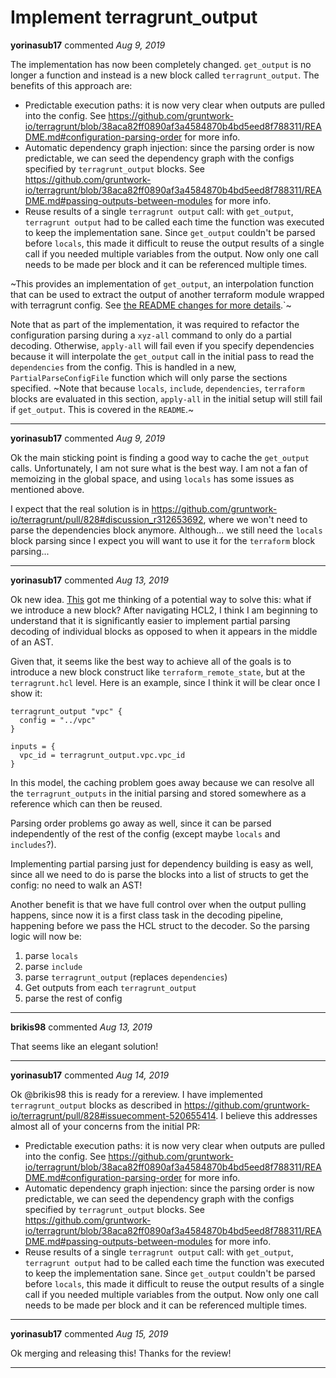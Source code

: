 # Implement terragrunt_output

**yorinasub17** commented *Aug 9, 2019*

The implementation has now been completely changed. `get_output` is no longer a function and instead is a new block called `terragrunt_output`. The benefits of this approach are:

- Predictable execution paths: it is now very clear when outputs are pulled into the config. See https://github.com/gruntwork-io/terragrunt/blob/38aca82ff0890af3a4584870b4bd5eed8f788311/README.md#configuration-parsing-order for more info.
- Automatic dependency graph injection: since the parsing order is now predictable, we can seed the dependency graph with the configs specified by `terragrunt_output` blocks. See https://github.com/gruntwork-io/terragrunt/blob/38aca82ff0890af3a4584870b4bd5eed8f788311/README.md#passing-outputs-between-modules for more info.
- Reuse results of a single `terragrunt output` call: with `get_output`, `terragrunt output` had to be called each time the function was executed to keep the implementation sane. Since `get_output` couldn't be parsed before `locals`, this made it difficult to reuse the output results of a single call if you needed multiple variables from the output. Now only one call needs to be made per block and it can be referenced multiple times.

~This provides an implementation of `get_output`, an interpolation function that can be used to extract the output of another terraform module wrapped with terragrunt config. See [the README changes for more details](https://github.com/gruntwork-io/terragrunt/blob/74273a9628ec766af016056c39e56a54eea6d94b/README.md#get_output).`~

Note that as part of the implementation, it was required to refactor the configuration parsing during a `xyz-all` command to only do a partial decoding. Otherwise, `apply-all` will fail even if you specify dependencies because it will interpolate the `get_output` call in the initial pass to read the `dependencies` from the config. This is handled in a new, `PartialParseConfigFile` function which will only parse the sections specified. ~Note that because `locals`, `include`, `dependencies`, `terraform` blocks are evaluated in this section, `apply-all` in the initial setup will still fail if `get_output`. This is covered in the `README`.~
<br />
***


**yorinasub17** commented *Aug 9, 2019*

Ok the main sticking point is finding a good way to cache the `get_output` calls. Unfortunately, I am not sure what is the best way. I am not a fan of memoizing in the global space, and using `locals` has some issues as mentioned above.

I expect that the real solution is in https://github.com/gruntwork-io/terragrunt/pull/828#discussion_r312653692, where we won't need to parse the dependencies block anymore. Although... we still need the `locals` block parsing since I expect you will want to use it for the `terraform` block parsing...
***

**yorinasub17** commented *Aug 13, 2019*

Ok new idea. [This](https://github.com/gruntwork-io/terragrunt/pull/828#discussion_r313190697) got me thinking of a potential way to solve this: what if we introduce a new block? After navigating HCL2, I think I am beginning to understand that it is significantly easier to implement partial parsing decoding of individual blocks as opposed to when it appears in the middle of an AST.

Given that, it seems like the best way to achieve all of the goals is to introduce a new block construct like `terraform_remote_state`, but at the `terragrunt.hcl` level. Here is an example, since I think it will be clear once I show it:

```
terragrunt_output "vpc" {
  config = "../vpc"
}

inputs = {
  vpc_id = terragrunt_output.vpc.vpc_id
}
```

In this model, the caching problem goes away because we can resolve all the `terragrunt_outputs` in the initial parsing and stored somewhere as a reference which can then be reused.

Parsing order problems go away as well, since it can be parsed independently of the rest of the config (except maybe `locals` and `includes`?).

Implementing partial parsing just for dependency building is easy as well, since all we need to do is parse the blocks into a list of structs to get the config: no need to walk an AST!

Another benefit is that we have full control over when the output pulling happens, since now it is a first class task in the decoding pipeline, happening before we pass the HCL struct to the decoder. So the parsing logic will now be:

1. parse `locals`
1. parse `include`
1. parse `terragrunt_output` (replaces `dependencies`)
1. Get outputs from each `terragrunt_output`
1. parse the rest of config
***

**brikis98** commented *Aug 13, 2019*

That seems like an elegant solution!
***

**yorinasub17** commented *Aug 14, 2019*

Ok @brikis98 this is ready for a rereview. I have implemented `terragrunt_output` blocks as described in https://github.com/gruntwork-io/terragrunt/pull/828#issuecomment-520655414. I believe this addresses almost all of your concerns from the initial PR:

- Predictable execution paths: it is now very clear when outputs are pulled into the config. See https://github.com/gruntwork-io/terragrunt/blob/38aca82ff0890af3a4584870b4bd5eed8f788311/README.md#configuration-parsing-order for more info.
- Automatic dependency graph injection: since the parsing order is now predictable, we can seed the dependency graph with the configs specified by `terragrunt_output` blocks. See https://github.com/gruntwork-io/terragrunt/blob/38aca82ff0890af3a4584870b4bd5eed8f788311/README.md#passing-outputs-between-modules for more info.
- Reuse results of a single `terragrunt output` call: with `get_output`, `terragrunt output` had to be called each time the function was executed to keep the implementation sane. Since `get_output` couldn't be parsed before `locals`, this made it difficult to reuse the output results of a single call if you needed multiple variables from the output. Now only one call needs to be made per block and it can be referenced multiple times.
***

**yorinasub17** commented *Aug 15, 2019*

Ok merging and releasing this! Thanks for the review!
***

